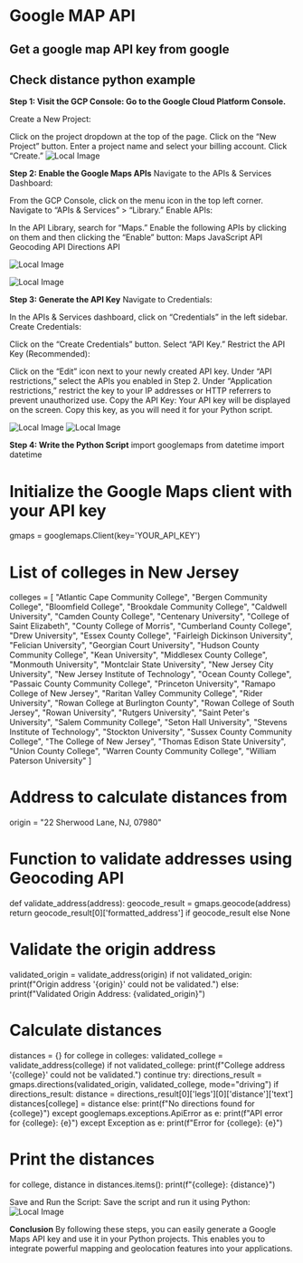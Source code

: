 # Google MAP API

## Get a google map API key from google

## Check distance python example


**Step 1: Visit the GCP Console: Go to the Google Cloud Platform Console.**

Create a New Project:

Click on the project dropdown at the top of the page.
Click on the “New Project” button.
Enter a project name and select your billing account.
Click “Create.”
![Local Image](new_project.png)

**Step 2: Enable the Google Maps APIs**
Navigate to the APIs & Services Dashboard:

From the GCP Console, click on the menu icon in the top left corner.
Navigate to “APIs & Services” > “Library.”
Enable APIs:

In the API Library, search for “Maps.”
Enable the following APIs by clicking on them and then clicking the “Enable” button:
Maps JavaScript API
Geocoding API
Directions API

![Local Image](enable_apis.png)

![Local Image](enable_apis2.png)

**Step 3: Generate the API Key**
Navigate to Credentials:

In the APIs & Services dashboard, click on “Credentials” in the left sidebar.
Create Credentials:

Click on the “Create Credentials” button.
Select “API Key.”
Restrict the API Key (Recommended):

Click on the “Edit” icon next to your newly created API key.
Under “API restrictions,” select the APIs you enabled in Step 2.
Under “Application restrictions,” restrict the key to your IP addresses or HTTP referrers to prevent unauthorized use.
Copy the API Key: Your API key will be displayed on the screen. Copy this key, as you will need it for your Python script.

![Local Image](api_key.png)
![Local Image](api_key2.png)

**Step 4: Write the Python Script**
import googlemaps
from datetime import datetime

# Initialize the Google Maps client with your API key
gmaps = googlemaps.Client(key='YOUR_API_KEY')

# List of colleges in New Jersey
colleges = [
    "Atlantic Cape Community College",
    "Bergen Community College",
    "Bloomfield College",
    "Brookdale Community College",
    "Caldwell University",
    "Camden County College",
    "Centenary University",
    "College of Saint Elizabeth",
    "County College of Morris",
    "Cumberland County College",
    "Drew University",
    "Essex County College",
    "Fairleigh Dickinson University",
    "Felician University",
    "Georgian Court University",
    "Hudson County Community College",
    "Kean University",
    "Middlesex County College",
    "Monmouth University",
    "Montclair State University",
    "New Jersey City University",
    "New Jersey Institute of Technology",
    "Ocean County College",
    "Passaic County Community College",
    "Princeton University",
    "Ramapo College of New Jersey",
    "Raritan Valley Community College",
    "Rider University",
    "Rowan College at Burlington County",
    "Rowan College of South Jersey",
    "Rowan University",
    "Rutgers University",
    "Saint Peter's University",
    "Salem Community College",
    "Seton Hall University",
    "Stevens Institute of Technology",
    "Stockton University",
    "Sussex County Community College",
    "The College of New Jersey",
    "Thomas Edison State University",
    "Union County College",
    "Warren County Community College",
    "William Paterson University"
]


# Address to calculate distances from
origin = "22 Sherwood Lane, NJ, 07980"

# Function to validate addresses using Geocoding API
def validate_address(address):
    geocode_result = gmaps.geocode(address)
    return geocode_result[0]['formatted_address'] if geocode_result else None

# Validate the origin address
validated_origin = validate_address(origin)
if not validated_origin:
    print(f"Origin address '{origin}' could not be validated.")
else:
    print(f"Validated Origin Address: {validated_origin}")

# Calculate distances
distances = {}
for college in colleges:
    validated_college = validate_address(college)
    if not validated_college:
        print(f"College address '{college}' could not be validated.")
        continue
    try:
        directions_result = gmaps.directions(validated_origin, validated_college, mode="driving")
        if directions_result:
            distance = directions_result[0]['legs'][0]['distance']['text']
            distances[college] = distance
        else:
            print(f"No directions found for {college}")
    except googlemaps.exceptions.ApiError as e:
        print(f"API error for {college}: {e}")
    except Exception as e:
        print(f"Error for {college}: {e}")

# Print the distances
for college, distance in distances.items():
    print(f"{college}: {distance}")




Save and Run the Script: Save the script and run it using Python:
![Local Image](results.png)

**Conclusion**
By following these steps, you can easily generate a Google Maps API key and use it in your Python projects. This enables you to integrate powerful mapping and geolocation features into your applications.